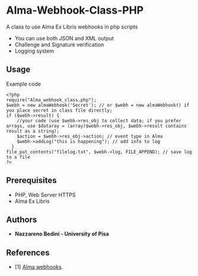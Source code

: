 # Alma-Webhook-Class-PHP
A class to use Alma Ex Libris webhooks in php scripts 

* You can use both JSON and XML output
* Challenge and Signature verification
* Logging system

## Usage
Example code  
```
<?php
require("Alma_webhook_class.php");
$webh = new almaWebhook('Secret'); // or $webh = new almaWebhook() if you place secret in class file directly;
if ($webh->result) {
    //your code (use $webh->res_obj to collect data; if you prefer arrays, use $dataray = (array)$webh->res_obj, $webh->result contains result as a string);
    $action = $webh->res_obj->action; // event type in Alma    
    $webh->addLog("this is happening"); // add info to log
  } 
file_put_contents("filelog.txt", $webh->log, FILE_APPEND); // save log to a file
?>
```
## Prerequisites
* PHP, Web Server HTTPS
* Alma Ex Libris

## Authors
* **Nazzareno Bedini - University of Pisa**

## References
* \[1\] [Alma webhooks](https://knowledge.exlibrisgroup.com/Alma/Product_Documentation/010Alma_Online_Help_(English)/090Integrations_with_External_Systems/030Resource_Management/300Webhooks).
